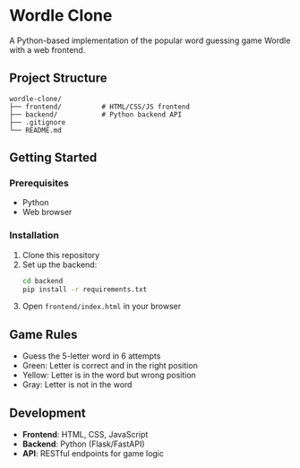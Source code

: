 # Wordle Clone

A Python-based implementation of the popular word guessing game Wordle with a web frontend.

## Project Structure

```
wordle-clone/
├── frontend/          # HTML/CSS/JS frontend
├── backend/           # Python backend API
├── .gitignore
└── README.md
```

## Getting Started

### Prerequisites
- Python
- Web browser

### Installation
1. Clone this repository
2. Set up the backend:
   ```bash
   cd backend
   pip install -r requirements.txt
   ```
3. Open `frontend/index.html` in your browser

## Game Rules
- Guess the 5-letter word in 6 attempts
- Green: Letter is correct and in the right position
- Yellow: Letter is in the word but wrong position
- Gray: Letter is not in the word

## Development
- **Frontend**: HTML, CSS, JavaScript
- **Backend**: Python (Flask/FastAPI)
- **API**: RESTful endpoints for game logic